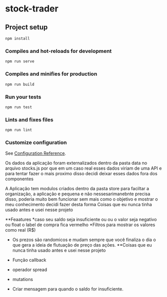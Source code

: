 # stock-trader

## Project setup
```
npm install
```

### Compiles and hot-reloads for development
```
npm run serve
```

### Compiles and minifies for production
```
npm run build
```

### Run your tests
```
npm run test
```

### Lints and fixes files
```
npm run lint
```

### Customize configuration
See [Configuration Reference](https://cli.vuejs.org/config/).

Os dados da aplicação foram externalizados dentro da pasta data no arquivo stocks.js por que em um caso real
esses dados viriam de uma API e para tentar fazer o mais proximo disso decidi deixar esses dados fora dos
componentes

A Aplicação tem modulos criados dentro da pasta store para faciltar a organização,
a aplicação e pequena e não nessesarimanebnte precisa disso, poderia muito bem
funcionar sem mais como o objetivo e mostrar o meu conhecimento decidi fazer desta forma
Coisas que eu nunca tinha usado antes e usei nesse projeto

**Feaatures
*caso seu saldo seja insuficiente ou ou o valor seja negativo ou float o label de compra fica vermelho
*Filtros para mostrar os valores como real (R$)
* Os prezos são randomicos e mudam sempre que você finaliza o dia o que gera a ideia de flutuação de preço das ações.
  **Coisas que eu nunca tinha usado antes e usei nesse projeto
  
* Função callback
* operador spread
* mutations

* Criar mensagem para quando o saldo for insuficiente.